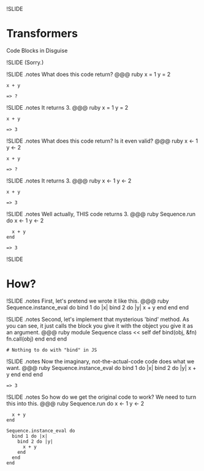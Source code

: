 !SLIDE
# Transformers #

Code Blocks in Disguise

!SLIDE
(Sorry.)

!SLIDE
.notes What does this code return?
    @@@ ruby
    x = 1
    y = 2

    x + y

    => ?

!SLIDE
.notes It returns 3.
    @@@ ruby
    x = 1
    y = 2

    x + y

    => 3

!SLIDE
.notes What does this code return? Is it even valid?
    @@@ ruby
    x <- 1
    y <- 2

    x + y

    => ?

!SLIDE
.notes It returns 3.
    @@@ ruby
    x <- 1
    y <- 2

    x + y

    => 3

!SLIDE
.notes Well actually, THIS code returns 3.
    @@@ ruby
    Sequence.run do
      x <- 1
      y <- 2

      x + y
    end

    => 3

!SLIDE
# How? #

!SLIDE
.notes First, let's pretend we wrote it like this.
    @@@ ruby
    Sequence.instance_eval do
      bind 1 do |x|
        bind 2 do |y|
          x + y
        end
      end
    end

!SLIDE
.notes Second, let's implement that mysterious 'bind' method. As you can see, it just calls the block you give it with the object you give it as an argument.
    @@@ ruby
    module Sequence
      class << self
        def bind(obj, &fn)
          fn.call(obj)
        end
      end
    end

    # Nothing to do with "bind" in JS

!SLIDE
.notes Now the imaginary, not-the-actual-code code does what we want.
    @@@ ruby
    Sequence.instance_eval do
      bind 1 do |x|
        bind 2 do |y|
          x + y
        end
      end
    end

    => 3

!SLIDE
.notes So how do we get the original code to work? We need to turn this into this.
    @@@ ruby
    Sequence.run do
      x <- 1
      y <- 2

      x + y
    end

    Sequence.instance_eval do
      bind 1 do |x|
        bind 2 do |y|
          x + y
        end
      end
    end

